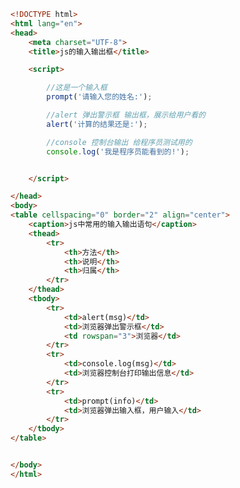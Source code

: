 
<BlogInfo title="2.js的输入输出框" author="白日梦想猿" pv=0 read_times=0 pre_cost_time=0分37秒 category="js学习" tag_list="['js学习']" create_time="2020.08.01 13:35:13" update_time="2020.08.01 13:46:40" />

```html
<!DOCTYPE html>
<html lang="en">
<head>
    <meta charset="UTF-8">
    <title>js的输入输出框</title>

    <script>

        //这是一个输入框
        prompt('请输入您的姓名:');

        //alert 弹出警示框 输出框，展示给用户看的
        alert('计算的结果还是:');

        //console 控制台输出 给程序员测试用的
        console.log('我是程序员能看到的!');


    </script>

</head>
<body>
<table cellspacing="0" border="2" align="center">
	<caption>js中常用的输入输出语句</caption>
	<thead>
		<tr>
			<th>方法</th>
			<th>说明</th>
			<th>归属</th>
		</tr>
	</thead>
	<tbody>
		<tr>
			<td>alert(msg)</td>
			<td>浏览器弹出警示框</td>
			<td rowspan="3">浏览器</td>
		</tr>
		<tr>
			<td>console.log(msg)</td>
			<td>浏览器控制台打印输出信息</td>
		</tr>
		<tr>
			<td>prompt(info)</td>
			<td>浏览器弹出输入框，用户输入</td>
		</tr>
	</tbody>
</table>


</body>
</html>
```
